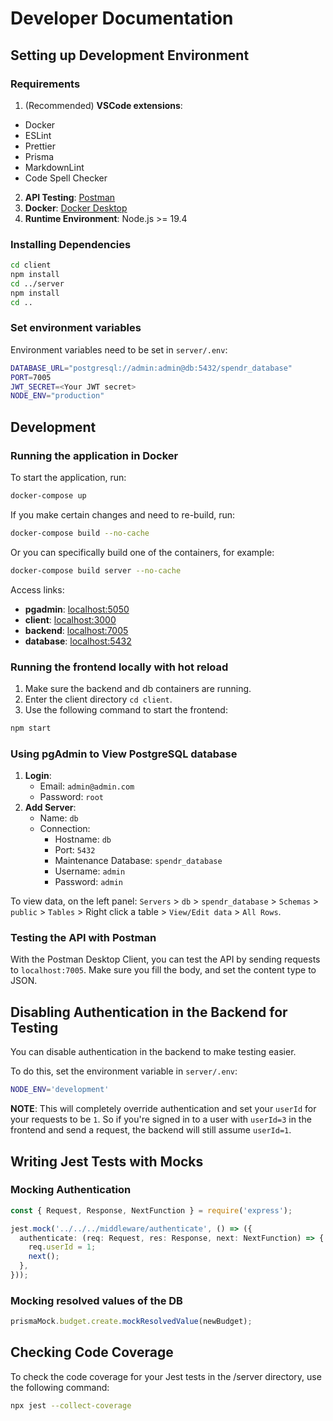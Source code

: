 # Developer Documentation

## Setting up Development Environment

### Requirements

1. (Recommended) **VSCode extensions**:

- Docker
- ESLint
- Prettier
- Prisma
- MarkdownLint
- Code Spell Checker

2. **API Testing**: [Postman](https://www.postman.com/)
3. **Docker**: [Docker Desktop](https://www.docker.com/products/docker-desktop/)
4. **Runtime Environment**: Node.js >= 19.4

### Installing Dependencies

```bash
cd client
npm install
cd ../server
npm install
cd ..
```

### Set environment variables

Environment variables need to be set in `server/.env`:
```bash
DATABASE_URL="postgresql://admin:admin@db:5432/spendr_database"
PORT=7005
JWT_SECRET=<Your JWT secret>
NODE_ENV="production"
```

## Development

### Running the application in Docker

To start the application, run:
```bash
docker-compose up
```

If you make certain changes and need to re-build, run:
```bash
docker-compose build --no-cache
```

Or you can specifically build one of the containers, for example:
```bash
docker-compose build server --no-cache
```

Access links:
- **pgadmin**: [localhost:5050](http://localhost:5050)
- **client**: [localhost:3000](http://localhost:3000)
- **backend**: [localhost:7005](http://localhost:7005)
- **database**: [localhost:5432](http://localhost:5432)

### Running the frontend locally with hot reload

1. Make sure the backend and db containers are running.
2. Enter the client directory `cd client`.
3. Use the following command to start the frontend:
```bash
npm start
```

### Using pgAdmin to View PostgreSQL database

1. **Login**:
   - Email: `admin@admin.com`
   - Password: `root`
2. **Add Server**:
   - Name: `db`
   - Connection:
     - Hostname: `db`
     - Port: `5432`
     - Maintenance Database: `spendr_database`
     - Username: `admin`
     - Password: `admin`

To view data, on the left panel: `Servers` > `db` > `spendr_database` > `Schemas` > `public` > `Tables` > Right click a table > `View/Edit data` > `All Rows`.

### Testing the API with Postman

With the Postman Desktop Client, you can test the API by sending requests to `localhost:7005`. Make sure you fill the body, and set the content type to JSON.

## Disabling Authentication in the Backend for Testing

You can disable authentication in the backend to make testing easier.

To do this, set the environment variable in `server/.env`:
```bash
NODE_ENV='development'
```

**NOTE**: This will completely override authentication and set your `userId` for your requests to be `1`. So if you're signed in to a user with `userId=3` in the frontend and send a request, the backend will still assume `userId=1`.

## Writing Jest Tests with Mocks

### Mocking Authentication

```typescript
const { Request, Response, NextFunction } = require('express');

jest.mock('../../../middleware/authenticate', () => ({
  authenticate: (req: Request, res: Response, next: NextFunction) => {
    req.userId = 1;
    next();
  },
}));
```

### Mocking resolved values of the DB

```typescript
prismaMock.budget.create.mockResolvedValue(newBudget);
```

## Checking Code Coverage

To check the code coverage for your Jest tests in the /server directory, use the following command:

```bash
npx jest --collect-coverage
```